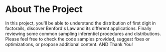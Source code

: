 # About The Project
In this project, you'll be able to understand the distribution of first digit in factorails, discover Benford's Law and its different applications.
Finally reviewing some common sampling inferentiel procedures and distributions.
Please feel free to check the code samples provided, suggest fixes or optimizations, or propose additional content. AND Thank You! 
